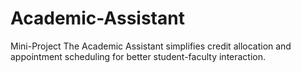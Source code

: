 # Academic-Assistant
Mini-Project
The Academic Assistant simplifies credit allocation and appointment scheduling for better student-faculty interaction.
